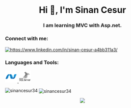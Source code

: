 <h1 align="center">Hi 👋, I'm Sinan Cesur</h1>
<h3 align="center">I am learning MVC with Asp.net.</h3>

<h3 align="left">Connect with me:</h3>
<p align="left">
<a href="https://www.linkedin.com/in/sinan-cesur-a4bb311a3/" target="blank"><img align="center" src="https://raw.githubusercontent.com/rahuldkjain/github-profile-readme-generator/master/src/images/icons/Social/linked-in-alt.svg" alt="https://www.linkedin.com/in/sinan-cesur-a4bb311a3/" height="30" width="40" /></a>
</p>

<h3 align="left">Languages and Tools:</h3>
<p align="left">   <a href="https://dotnet.microsoft.com/apps/aspnet" target="_blank" rel="noreferrer">
                <img src="https://github.com/devicons/devicon/blob/master/icons/dot-net/dot-net-original.svg" alt="ASP.NET" width="40" height="40" />
            </a>
            <a href="https://www.microsoft.com/en-us/sql-server" target="_blank" rel="noreferrer">
                <img src="https://github.com/devicons/devicon/blob/master/icons/microsoftsqlserver/microsoftsqlserver-plain-wordmark.svg" alt="MS SQL" width="40" height="40" />
            </a></p>

<p><img align="left" src="https://github-readme-stats.vercel.app/api/top-langs?username=sinancesur34&show_icons=true&theme=radical&locale=en&layout=compact" alt="sinancesur34" /></p>

<p>&nbsp;<img align="center" src="https://github-readme-stats.vercel.app/api?username=sinancesur34&show_icons=true&theme=radical&locale=en" alt="sinancesur34" /></p>

<p align="center">
  <a href="https://github.com/sinancesur34">
    <img src="https://komarev.com/ghpvc/?username=sinancesur34&color=blue&style=flat)" />
  </a>
</p>

